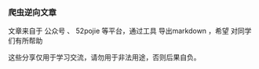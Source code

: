 ### 爬虫逆向文章



文章来自于 公众号 、 52pojie 等平台，通过工具 导出markdown ，希望 对同学们有所帮助



这些分享仅用于学习交流，请勿用于非法用途，否则后果自负。 

